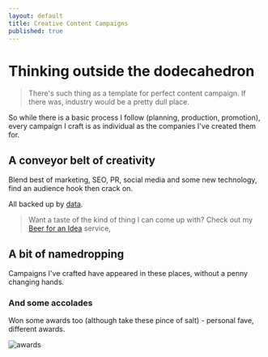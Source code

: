 ```yaml
---
layout: default
title: Creative Content Campaigns
published: true
---
```


# Thinking outside the dodecahedron

> There's such thing as a template for perfect content campaign. If there was, industry would be a pretty dull place.

So while there is a basic process I follow (planning, production, promotion), every campaign I craft is as individual as the companies I've created them for.

## A conveyor belt of creativity

Blend best of marketing, SEO, PR, social media and some new technology, find an audience hook then crack on.

All backed up by [data](/content-data-models).

> Want a taste of the kind of thing I can come up with? Check out my [Beer for an Idea](/beer-for-an-idea) service, 

## A bit of namedropping

Campaigns I've crafted have appeared in these places, without a penny changing hands.

### And some accolades

Won some awards too (although take these pince of salt) - personal fave, different awards.

![awards]({{site.baseurl}}/assets/vs-awards.gif)
